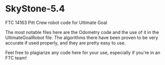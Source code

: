 # SkyStone-5.4
FTC 14163 Pitt Crew robot code for Ultimate Goal

The most notable files here are the Odometry code and the use of it in the UltimateGoalRobot file. The algorithms there have been proven to be very accurate if used properly, and they are pretty easy to use.

Feel free to plagiarize any code here for your use, especially if you're in an FTC team!

